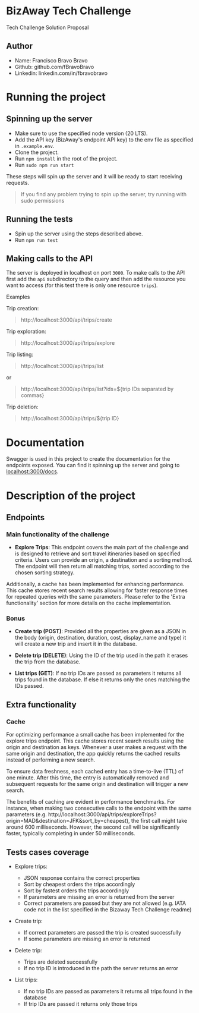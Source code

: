 # BizAway Tech Challenge

Tech Challenge Solution Proposal

## Author

- Name: Francisco Bravo Bravo
- Github: github.com/fBravoBravo
- Linkedin: linkedin.com/in/fbravobravo

# Running the project

## Spinning up the server

- Make sure to use the specified node version (20 LTS).
- Add the API key (BizAway's endpoint API key) to the env file as specified in `.example.env`.
- Clone the project.
- Run `npm install` in the root of the project.
- Run `sudo npm run start`

These steps will spin up the server and it will be ready to start receiving requests.

> If you find any problem trying to spin up the server, try running with sudo permissions

## Running the tests

- Spin up the server using the steps described above.
- Run `npm run test`

## Making calls to the API

The server is deployed in localhost on port `3000`. To make calls to the API first add the `api` subdirectory to the query and then add the resource you want to access (for this test there is only one resource `trips`).

Examples

Trip creation:

> http://localhost:3000/api/trips/create

Trip exploration:

> http://localhost:3000/api/trips/explore

Trip listing:

> http://localhost:3000/api/trips/list

or

> http://localhost:3000/api/trips/list?ids=${trip IDs separated by commas}

Trip deletion:

> http://localhost:3000/api/trips/${trip ID}

# Documentation

Swagger is used in this project to create the documentation for the endpoints exposed. You can find it spinning up the server and going to [localhost:3000/docs](localhost:3000/docs).

# Description of the project

## Endpoints

### Main functionality of the challenge

- **Explore Trips**: This endpoint covers the main part of the challenge and is designed to retrieve and sort travel itineraries based on specified criteria. Users can provide an origin, a destination and a sorting method. The endpoint will then return all matching trips, sorted according to the chosen sorting strategy.

Additionally, a cache has been implemented for enhancing performance. This cache stores recent search results allowing for faster response times for repeated queries with the same parameters. Please refer to the 'Extra functionality' section for more details on the cache implementation.

### Bonus

- **Create trip (POST)**: Provided all the properties are given as a JSON in the body (origin, destination, duration, cost, display_name and type) it will create a new trip and insert it in the database.

- **Delete trip (DELETE)**: Using the ID of the trip used in the path it erases the trip from the database.

- **List trips (GET)**: If no trip IDs are passed as parameters it returns all trips found in the database. If else it returns only the ones matching the IDs passed.

## Extra functionality

### Cache

For optimizing performance a small cache has been implemented for the explore trips endpoint. This cache stores recent search results using the origin and destination as keys. Whenever a user makes a request with the same origin and destination, the app quickly returns the cached results instead of performing a new search.

To ensure data freshness, each cached entry has a time-to-live (TTL) of one minute. After this time, the entry is automatically removed and subsequent requests for the same origin and destination will trigger a new search.

The benefits of caching are evident in performance benchmarks. For instance, when making two consecutive calls to the endpoint with the same parameters (e.g. http://localhost:3000/api/trips/exploreTrips?origin=MAD&destination=JFK&sort_by=cheapest), the first call might take around 600 milliseconds. However, the second call will be significantly faster, typically completing in under 50 milliseconds.

## Tests cases coverage

- Explore trips:

  - JSON response contains the correct properties
  - Sort by cheapest orders the trips accordingly
  - Sort by fastest orders the trips accordingly
  - If parameters are missing an error is returned from the server
  - Correct parameters are passed but they are not allowed (e.g. IATA code not in the list specified in the Bizaway Tech Challenge readme)

- Create trip:

  - If correct parameters are passed the trip is created successfully
  - If some parameters are missing an error is returned

- Delete trip:

  - Trips are deleted successfully
  - If no trip ID is introduced in the path the server returns an error

- List trips:
  - If no trip IDs are passed as parameters it returns all trips found in the database
  - If trip IDs are passed it returns only those trips
